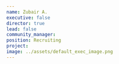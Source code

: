 ```yaml
---
name: Zubair A.
executive: false
director: true
lead: false
community_manager: 
position: Recruiting
project:  
image: ../assets/default_exec_image.png
---
```


